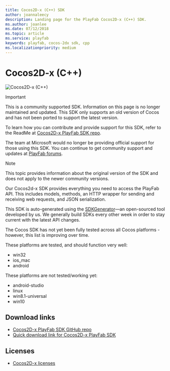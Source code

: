```yaml
---
title: Cocos2D-x (C++) SDK
author: joannaleecy
description: Landing page for the PlayFab Cocos2D-x (C++) SDK.
ms.author: joanlee
ms.date: 07/12/2018
ms.topic: article
ms.service: playfab
keywords: playfab, cocos-2dx sdk, cpp
ms.localizationpriority: medium
---
```


# Cocos2D-x (C++)

![Cocos2D-x (C++)](./media/cocos2dx1.png)

>[!Important]
>This is a community supported SDK. Information on this page is no longer maintained and updated. This SDK only supports an old version of Cocos and has not been ported to support the latest version.

To learn how you can contribute and provide support for this SDK, refer to the ReadMe at [Cocos2D-x PlayFab SDK repo](https://github.com/PlayFab/Cocos2d-xSDK).

The team at Microsoft would no longer be providing official support for those using this SDK. You can continue to get community support and updates at [PlayFab forums](https://community.playfab.com/index.html).

>[!Note]
>This topic provides information about the original version of the SDK and does not apply to the newer community versions.

Our Cocos2d-x SDK provides everything you need to access the PlayFab API. This includes models, methods, an HTTP wrapper for sending and receiving web requests, and JSON serialization.

This SDK is auto-generated using the [SDKGenerator](../sdkgenerator/index.md)&mdash;an open-sourced tool developed by us. We generally build SDKs every other week in order to stay current with the latest API changes.

The Cocos SDK has not yet been fully tested across all Cocos platforms - however, this list is improving over time.

These platforms are tested, and should function very well:

- win32
- ios_mac
- android

These platforms are not tested/working yet:

- android-studio
- linux
- win8.1-universal
- win10

## Download links

- [Cocos2D-x PlayFab SDK GitHub repo](https://github.com/PlayFab/Cocos2d-xSDK)
- [Quick download link for Cocos2D-x PlayFab SDK](https://aka.ms/playfabCsharpsdkdownload)

## Licenses

- [Cocos2D-x licenses](license.md)